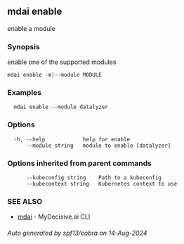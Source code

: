 ## mdai enable

enable a module

### Synopsis

enable one of the supported modules

```
mdai enable -m|--module MODULE
```

### Examples

```
  mdai enable --module datalyzer
```

### Options

```
  -h, --help            help for enable
      --module string   module to enable [datalyzer]
```

### Options inherited from parent commands

```
      --kubeconfig string    Path to a kubeconfig
      --kubecontext string   Kubernetes context to use
```

### SEE ALSO

* [mdai](mdai.md)	 - MyDecisive.ai CLI

###### Auto generated by spf13/cobra on 14-Aug-2024
